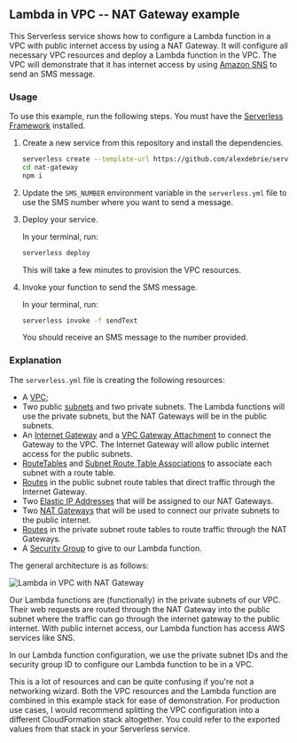 ## Lambda in VPC -- NAT Gateway example

This Serverless service shows how to configure a Lambda function in a VPC with public internet access by using a NAT Gateway. It will configure all necessary VPC resources and deploy a Lambda function in the VPC. The VPC will demonstrate that it has internet access by using [Amazon SNS](https://aws.amazon.com/sns) to send an SMS message.

### Usage

To use this example, run the following steps. You must have the [Serverless Framework](https://github.com/serverless/serverless) installed.

1. Create a new service from this repository and install the dependencies.

    ```bash
    serverless create --template-url https://github.com/alexdebrie/serverless-vpc-examples/tree/master/nat-gateway --path nat-gateway
    cd nat-gateway
    npm i
    ```

2. Update the `SMS_NUMBER` environment variable in the `serverless.yml` file to use the SMS number where you want to send a message.

3. Deploy your service.

    In your terminal, run:

    ```bash
    serverless deploy
    ```

    This will take a few minutes to provision the VPC resources.

4. Invoke your function to send the SMS message.

    In your terminal, run:

    ```bash
    serverless invoke -f sendText
    ```

    You should receive an SMS message to the number provided.

### Explanation

The `serverless.yml` file is creating the following resources:

- A [VPC](https://docs.aws.amazon.com/AWSCloudFormation/latest/UserGuide/aws-resource-ec2-vpc.html);
- Two public [subnets](https://docs.aws.amazon.com/AWSCloudFormation/latest/UserGuide/aws-resource-ec2-subnet.html) and two private subnets. The Lambda functions will use the private subnets, but the NAT Gateways will be in the public subnets.
- An [Internet Gateway](https://docs.aws.amazon.com/AWSCloudFormation/latest/UserGuide/aws-resource-ec2-internetgateway.html) and a [VPC Gateway Attachment](https://docs.aws.amazon.com/AWSCloudFormation/latest/UserGuide/aws-resource-ec2-vpc-gateway-attachment.html) to connect the Gateway to the VPC. The Internet Gateway will allow public internet access for the public subnets.
- [RouteTables](https://docs.aws.amazon.com/AWSCloudFormation/latest/UserGuide/aws-resource-ec2-route-table.html) and [Subnet Route Table Associations](https://docs.aws.amazon.com/AWSCloudFormation/latest/UserGuide/aws-resource-ec2-subnet-route-table-assoc.html) to associate each subnet with a route table.
- [Routes](https://docs.aws.amazon.com/AWSCloudFormation/latest/UserGuide/aws-resource-ec2-route.html) in the public subnet route tables that direct traffic through the Internet Gateway.
- Two [Elastic IP Addresses](https://docs.aws.amazon.com/AWSCloudFormation/latest/UserGuide/aws-properties-ec2-eip.html) that will be assigned to our NAT Gateways.
- Two [NAT Gateways](https://docs.aws.amazon.com/AWSCloudFormation/latest/UserGuide/aws-resource-ec2-natgateway.html) that will be used to connect our private subnets to the public internet.
- [Routes](https://docs.aws.amazon.com/AWSCloudFormation/latest/UserGuide/aws-resource-ec2-route.html) in the private subnet route tables to route traffic through the NAT Gateways.
- A [Security Group](https://docs.aws.amazon.com/AWSCloudFormation/latest/UserGuide/aws-properties-ec2-security-group.html) to give to our Lambda function.

The general architecture is as follows:

![Lambda in VPC with NAT Gateway](https://user-images.githubusercontent.com/6509926/72752984-46a50680-3b89-11ea-93ed-3702afb64242.png)

Our Lambda functions are (functionally) in the private subnets of our VPC. Their web requests are routed through the NAT Gateway into the public subnet where the traffic can go through the internet gateway to the public internet. With public internet access, our Lambda function has access AWS services like SNS.

In our Lambda function configuration, we use the private subnet IDs and the security group ID to configure our Lambda function to be in a VPC.

This is a lot of resources and can be quite confusing if you're not a networking wizard. Both the VPC resources and the Lambda function are combined in this example stack for ease of demonstration. For production use cases, I would recommend splitting the VPC configuration into a different CloudFormation stack altogether. You could refer to the exported values from that stack in your Serverless service.